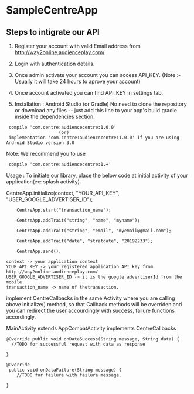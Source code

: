 # SampleCentreApp

## Steps to intigrate our API

1) Register your account with valid Email address from http://way2online.audienceplay.com/

2) Login with authentication details.

3) Once admin activate your account you can access API_KEY.
(Note :- Usually it will take 24 hours to aprove your account)

4) Once account activated you can find API_KEY in settings tab.

5) Installation : Android Studio (or Gradle) No need to clone the repository or download any files -- just add this line to your app's build.gradle inside the dependencies section:

```
 compile 'com.centre:audiencecentre:1.0.0'
                    (or)
 implementation 'com.centre:audiencecentre:1.0.0' if you are using Android Studio version 3.0
```

Note: We recommend you to use

```
 compile 'com.centre:audiencecentre:1.+'
```

Usage : To initiate our library, place the below code at initial activity of your application(ex: splash activity).

CentreApp.initialize(context, "YOUR_API_KEY",  "USER_GOOGLE_ADVERTISER_ID");

        CentreApp.start("transaction_name");
        
        CentreApp.addTrait("string", "name", "myname");
        
        CentreApp.addTrait("string", "email", "myemail@gmail.com");
        
        CentreApp.addTrait("date", "stratdate", "20192233");
        
        CentreApp.send();
```
context -> your application context
YOUR_API_KEY -> your registered application API key from http://way2online.audienceplay.com/
USER_GOOGLE_ADVERTISER_ID -> it is the google advertiserId from the mobile.
transaction_name -> name of thetransaction.
```
implement CentreCallbacks in the same Activity where you are calling above initialize() method, so that Callback methods will be overriden and you can redirect the user accourdingly with success, failure functions accordingly.

MainActivity extends AppCompatActivity implements CentreCallbacks
```
@Override public void onDataSuccess(String message, String data) { 
  //TODO for successful request with data as response

}

@Override
 public void onDataFailure(String message) {
    //TODO for failure with failure message.

}
```
